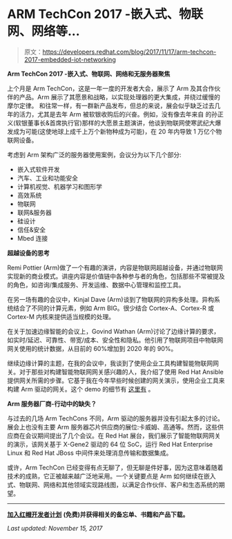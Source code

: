 # ARM TechCon 2017 -嵌入式、物联网、网络等...

> 原文：<https://developers.redhat.com/blog/2017/11/17/arm-techcon-2017-embedded-iot-networking>

**Arm TechCon 2017 -嵌入式、物联网、网络和无服务器聚焦**

上个月是 Arm TechCon，这是一年一度的开发者大会，展示了 Arm 及其合作伙伴的产品。Arm 展示了其愿景和战略，以实现处理器的更大集成，并绕过缓慢的摩尔定律。 和往常一样，有一群新产品发布，但总的来说，展会似乎缺乏过去几年的活力，尤其是去年 Arm 被软银收购后的兴奋。例如，没有像去年来自 的孙正义(软银董事长&首席执行官)那样的大愿景主题演讲，他谈到物联网使寒武纪大爆发成为可能(这使地球上成千上万个新物种成为可能)，在 20 年内导致 1 万亿个物联网设备。

考虑到 Arm 架构广泛的服务器使用案例，会议分为以下几个部分:

*   嵌入式软件开发
*   汽车、工业和功能安全
*   计算机视觉、机器学习和图形学
*   高效系统
*   物联网
*   联网&服务器
*   硅设计
*   信任&安全
*   Mbed 连接

**超越设备的思考**

Remi Pottier (Arm)做了一个有趣的演讲，内容是物联网超越设备，并通过物联网实现新的商业模式。讲座内容是价值链中各种参与者的角色，包括那些不常被提及的角色，如咨询/集成服务、开发运维、数据中心管理和监控工具。

在另一场有趣的会议中，Kinjal Dave (Arm)谈到了物联网的异构多处理。异构系统结合了不同的计算元素，例如 Arm BIG。很少结合 Cortex-A、Cortex-R 或 Cortex-M 内核来提供适当规模的处理。

在关于加速边缘智能的会议上，Govind Wathan (Arm)讨论了边缘计算的要求，如实时/延迟、可靠性、带宽/成本、安全性和隐私。他引用了物联网项目中物联网网关使用的统计数据，从目前的 60%增加到 2020 年的 90%。

继续边缘计算的主题，在我的会议中，我谈到了使用企业工具构建智能物联网网关。对于那些对构建智能物联网网关感兴趣的人，我介绍了使用 Red Hat Ansible 提供网关所需的步骤。它基于我在今年早些时候创建的网关演示，使用企业工具来构建 Arm 驱动的网关。这个 demo 的细节有 [这里有](https://github.com/redhat-iot/Virtual_IoT_Gateway/tree/revert-1-Arm-64-Platform) 。

**Arm 服务器厂商-行动中的缺失？**

与过去的几场 Arm TechCons 不同，Arm 驱动的服务器并没有引起太多的讨论。展会上也没有主要 Arm 服务器芯片供应商的展位:卡威姆、高通等。然而，这些供应商在会议期间提出了几个会议。在 Red Hat 展台，我们展示了智能物联网网关的演示，该网关基于 X-Gene2 驱动的 64 位 SoC，运行 Red Hat Enterprise Linux 和 Red Hat JBoss 中间件来处理消息传输和数据集成。

或许，Arm TechCon 已经变得有点无聊了，但无聊是件好事，因为这意味着随着技术的成熟，它正被越来越广泛地采用。一个关键要点是 Arm 如何继续在嵌入式、物联网、网络和其他领域实现路线图，以满足合作伙伴、客户和生态系统的期望。

* * *

[**加入红帽开发者计划**](https://developers.redhat.com/?intcmp=70160000000xZNgAAM) **(免费)并获得相关的备忘单、书籍和产品下载。**

*Last updated: November 15, 2017*